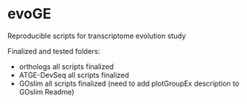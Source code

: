 # evoGE
Reproducible scripts for transcriptome evolution study

Finalized and tested folders:
- orthologs all scripts finalized
- ATGE-DevSeq all scripts finalized
- GOslim all scripts finalized (need to add plotGroupEx description to GOslim Readme)

